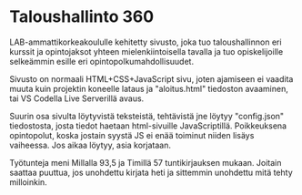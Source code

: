 # Taloushallinto 360

LAB-ammattikorkeakoululle kehitetty sivusto, joka tuo taloushallinnon eri kurssit ja opintojaksot yhteen mielenkiintoisella tavalla ja tuo opiskelijoille selkeämmin esille eri opintopolkumahdollisuudet.

Sivusto on normaali HTML+CSS+JavaScript sivu, joten ajamiseen ei vaadita muuta kuin projektin koneelle lataus ja "aloitus.html" tiedoston avaaminen, tai VS Codella Live Serverillä avaus.

Suurin osa sivulta löytyvistä teksteistä, tehtävistä jne löytyy "config.json" tiedostosta, josta tiedot haetaan html-sivuille JavaScriptillä.
Poikkeuksena opintopolut, koska jostain syystä JS ei enää toiminut niiden lisäys vaiheessa. Jos aikaa löytyy, asia korjataan.

Työtunteja meni Millalla 93,5 ja Timillä 57 tuntikirjauksen mukaan. Joitain saattaa puuttua, jos unohdettu kirjata heti ja sittemmin unohdettu mitä tehty milloinkin.
